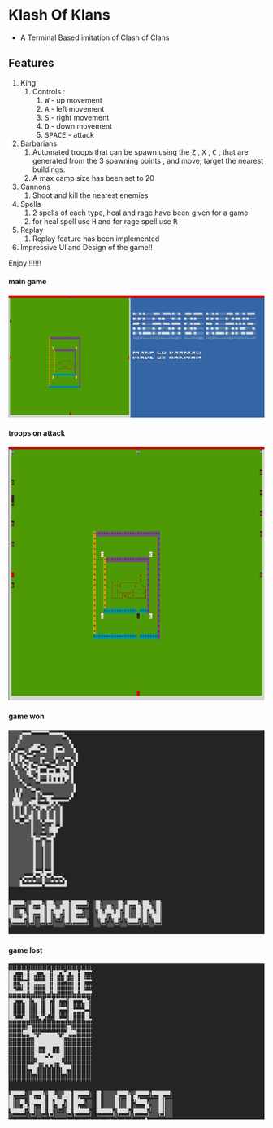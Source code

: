 # Klash Of Klans 

- A Terminal Based imitation of Clash of Clans 

## Features

1. King 
   1. Controls : 
      1. <KBD>W</KBD> - up movement
      2. <KBD>A</KBD> - left movement
      3. <KBD>S</KBD> - right movement
      4. <KBD>D</KBD> - down movement
      5. <KBD>SPACE</KBD> - attack
2. Barbarians 
   1. Automated troops that can be spawn using the <KBD>Z</KBD> , <KBD>X</KBD> , <KBD>C</KBD> , that are generated from the 3 spawning points , and move, target the nearest buildings.
   2. A max camp size has been set to 20
3. Cannons
   1. Shoot and kill the nearest enemies
4. Spells 
   1. 2 spells of each type, heal and rage have been given for a game 
   2. for heal spell use <KBD>H</KBD> and for rage spell use <KBD>R</KBD>
5. Replay 
   1. Replay feature has been implemented 
6. Impressive UI and Design of the game!!

Enjoy !!!!!!

#### main game
<img src ="images/maingame.png" alt ="game">

#### troops on attack

<img src ="images/barbs.png" alt ="barbs">

#### game won

<img src ="images/gamewon.png" alt ="won">

#### game lost
<img src ="images/gamelost.png" alt ="lost">
